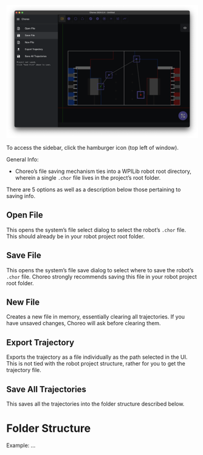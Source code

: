 <img width="1324" alt="image" src="./media/sidebar.png">

To access the sidebar, click the hamburger icon (top left of window).

General Info:

- Choreo’s file saving mechanism ties into a WPILib robot root directory, wherein a single `.chor` file lives in the project’s root folder.

There are 5 options as well as a description below those pertaining to saving info.

## Open File

This opens the system’s file select dialog to select the robot’s `.chor` file. This should already be in your robot project root folder.

## Save File

This opens the system’s file save dialog to select where to save the robot’s `.chor` file. Choreo strongly recommends saving this file in your robot project root folder.

## New File

Creates a new file in memory, essentially clearing all trajectories. If you have unsaved changes, Choreo will ask before clearing them.

## Export Trajectory

Exports the trajectory as a file individually as the path selected in the UI. This is not tied with the robot project structure, rather for you to get the trajectory file.

## Save All Trajectories

This saves all the trajectories into the folder structure described below.

# Folder Structure

Example: …